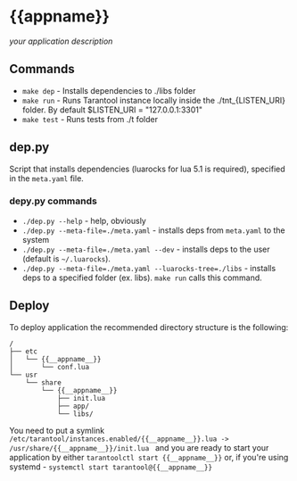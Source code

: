 # {{__appname__}}

_your application description_

## Commands
* `make dep` - Installs dependencies to ./libs folder
* `make run` - Runs Tarantool instance locally inside the ./tnt_{LISTEN_URI} folder. By default $LISTEN_URI = "127.0.0.1:3301"
* `make test` - Runs tests from ./t folder

## dep.py
Script that installs dependencies (luarocks for lua 5.1 is required), specified in the `meta.yaml` file.

### depy.py commands
* `./dep.py --help` - help, obviously
* `./dep.py --meta-file=./meta.yaml` - installs deps from `meta.yaml` to the system
* `./dep.py --meta-file=./meta.yaml --dev` - installs deps to the user (default is `~/.luarocks`).
* `./dep.py --meta-file=./meta.yaml --luarocks-tree=./libs` - installs deps to a specified folder (ex. libs). `make run` calls this command.


## Deploy
To deploy application the recommended directory structure is the following:
```
/
├── etc
│   └── {{__appname__}}
│       └── conf.lua
└── usr
    └── share
        └── {{__appname__}}
            ├── init.lua
            ├── app/
            └── libs/
```
You need to put a symlink `/etc/tarantool/instances.enabled/{{__appname__}}.lua -> /usr/share/{{__appname__}}/init.lua
` and you are ready to start your application by either `tarantoolctl start {{__appname__}}` or, if you're using systemd - `systemctl start tarantool@{{__appname__}}`
